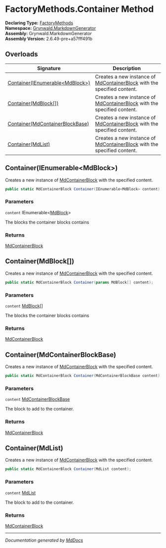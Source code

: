 ﻿<!--  
  <auto-generated>   
    The contents of this file were generated by a tool.  
    Changes to this file may be list if the file is regenerated  
  </auto-generated>   
-->

# FactoryMethods.Container Method

**Declaring Type:** [FactoryMethods](../index.md)  
**Namespace:** [Grynwald.MarkdownGenerator](../../index.md)  
**Assembly:** Grynwald.MarkdownGenerator  
**Assembly Version:** 2.6.49\-pre+a57fff491b

## Overloads

| Signature                                                         | Description                                                                                               |
| ----------------------------------------------------------------- | --------------------------------------------------------------------------------------------------------- |
| [Container(IEnumerable\<MdBlock\>)](#containerienumerablemdblock) | Creates a new instance of [MdContainerBlock](../../MdContainerBlock/index.md) with the specified content. |
| [Container(MdBlock\[\])](#containermdblock)                       | Creates a new instance of [MdContainerBlock](../../MdContainerBlock/index.md) with the specified content. |
| [Container(MdContainerBlockBase)](#containermdcontainerblockbase) | Creates a new instance of [MdContainerBlock](../../MdContainerBlock/index.md) with the specified content. |
| [Container(MdList)](#containermdlist)                             | Creates a new instance of [MdContainerBlock](../../MdContainerBlock/index.md) with the specified content. |

## Container(IEnumerable\<MdBlock\>)

Creates a new instance of [MdContainerBlock](../../MdContainerBlock/index.md) with the specified content.

```csharp
public static MdContainerBlock Container(IEnumerable<MdBlock> content);
```

### Parameters

`content`  IEnumerable\<[MdBlock](../../MdBlock/index.md)\>

The blocks the container blocks contains

### Returns

[MdContainerBlock](../../MdContainerBlock/index.md)

## Container(MdBlock\[\])

Creates a new instance of [MdContainerBlock](../../MdContainerBlock/index.md) with the specified content.

```csharp
public static MdContainerBlock Container(params MdBlock[] content);
```

### Parameters

`content`  [MdBlock](../../MdBlock/index.md)\[\]

The blocks the container blocks contains

### Returns

[MdContainerBlock](../../MdContainerBlock/index.md)

## Container(MdContainerBlockBase)

Creates a new instance of [MdContainerBlock](../../MdContainerBlock/index.md) with the specified content.

```csharp
public static MdContainerBlock Container(MdContainerBlockBase content);
```

### Parameters

`content`  [MdContainerBlockBase](../../MdContainerBlockBase/index.md)

The block to add to the container.

### Returns

[MdContainerBlock](../../MdContainerBlock/index.md)

## Container(MdList)

Creates a new instance of [MdContainerBlock](../../MdContainerBlock/index.md) with the specified content.

```csharp
public static MdContainerBlock Container(MdList content);
```

### Parameters

`content`  [MdList](../../MdList/index.md)

The block to add to the container.

### Returns

[MdContainerBlock](../../MdContainerBlock/index.md)

___

*Documentation generated by [MdDocs](https://github.com/ap0llo/mddocs)*
